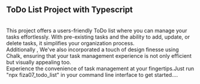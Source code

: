 <h2>ToDo List Project with Typescript </h2>
<br/>This project offers a users-friendly ToDo list where you can manage your tasks effortlessly. With pre-existing tasks and the ability to add, update, or delete tasks, it simplifies your organization process. 
<br/> Additionally , We've also incorporated a touch of design finesse using Chalk, ensuring that your task management experience is not only efficient but visually appealing too.
<br/> Experience the convenience of task management at your fingertips.Just run "npx fiza07_todo_list" in your command line interface to get started....